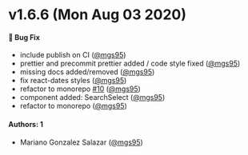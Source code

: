 # v1.6.6 (Mon Aug 03 2020)

#### 🐛 Bug Fix

- include publish on CI ([@mgs95](https://github.com/mgs95))
- prettier and precommit prettier added / code style fixed ([@mgs95](https://github.com/mgs95))
- missing docs added/removed ([@mgs95](https://github.com/mgs95))
- fix react-dates styles ([@mgs95](https://github.com/mgs95))
- refactor to monorepo [#10](https://github.com/konstellation-io/kwc/pull/10) ([@mgs95](https://github.com/mgs95))
- component added: SearchSelect ([@mgs95](https://github.com/mgs95))
- refactor to monorepo ([@mgs95](https://github.com/mgs95))

#### Authors: 1

- Mariano Gonzalez Salazar ([@mgs95](https://github.com/mgs95))
